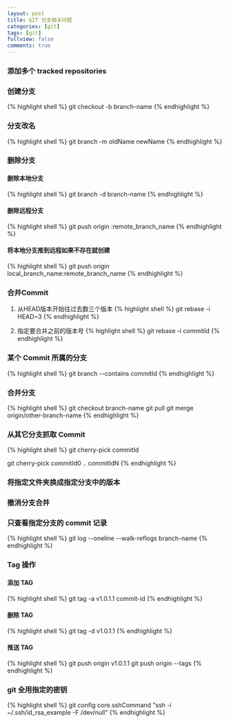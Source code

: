 ```yaml
---
layout: post
title: GIT 分支相关问题
categories: [git]
tags: [git]
fullview: false
comments: true
---
```


### 添加多个 tracked repositories

### 创建分支

{% highlight shell %}
git checkout -b branch-name
{% endhighlight %}

### 分支改名

{% highlight shell %}
git branch -m oldName newName
{% endhighlight %}

### 删除分支

#### 删除本地分支

{% highlight shell %}
git branch -d  branch-name
{% endhighlight %}

#### 删除远程分支

{% highlight shell %}
git push origin :remote_branch_name
{% endhighlight %}

#### 将本地分支推到远程如果不存在就创建

{% highlight shell %}
git push origin local_branch_name:remote_branch_name
{% endhighlight %}

### 合并Commit

1. 从HEAD版本开始往过去数三个版本
{% highlight shell %}
git rebase -i HEAD~3
{% endhighlight %}

2. 指定要合并之前的版本号
{% highlight shell %}
git rebase -i commitId
{% endhighlight %}

### 某个 Commit 所属的分支

{% highlight shell %}
git branch --contains commitId
{% endhighlight %}

### 合并分支

{% highlight shell %}
git checkout branch-name
git pull
git merge origin/other-branch-name
{% endhighlight %}

### 从其它分支抓取 Commit

{% highlight shell %}
git cherry-pick commitId

git cherry-pick commitId0 .. commitIdN 
{% endhighlight %}

### 将指定文件夹换成指定分支中的版本

### 撤消分支合并

### 只查看指定分支的 commit 记录

{% highlight shell %}
git log --oneline --walk-reflogs branch-name
{% endhighlight %}


### Tag 操作
#### 添加 TAG

{% highlight shell %}
git tag -a v1.0.1.1 commit-id
{% endhighlight %}


#### 删除 TAG

{% highlight shell %}
git tag -d v1.0.1.1
{% endhighlight %}

#### 推送 TAG

{% highlight shell %}
git push origin v1.0.1.1
git push origin --tags
{% endhighlight %}

### git 全用指定的密钥

{% highlight shell %}
git config core.sshCommand "ssh -i ~/.ssh/id_rsa_example -F /dev/null"
{% endhighlight %}


